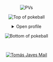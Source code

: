 <div align="center">
<p align = "center">
	<img src="https://komarev.com/ghpvc/?username=tomasjaves&style=plastic&color=FF1C1C" alt="PVs"/>
</p>

![Top of pokeball](https://user-images.githubusercontent.com/44261381/209363264-ac854d3c-2cc2-44c4-928e-8a08d1013f46.png)

<details>
<summary>Open profile</summary>
<br>
<div>
  <div align=center>
    <img alt="Avatar photo of tomasjaves" src="https://i.postimg.cc/HnxJXzgx/avataaars.png">
  </div>
  <div align=center>
  
  [![Typing SVG](https://readme-typing-svg.demolab.com/?font=VT323&size=35&duration=3500&pause=300&color=D2A679&center=true&vCenter=true&width=500&lines=Hey%2C+I+am+Tomás+Javes;Welcome+to+My+GitHub+Profile;Currently+studying+Soft.+Engineering;Calisthenics+and+Gym+Enthusiast;Hardworking+and+Ambitious;Music+and+Programming+Lover;God's+plan.)](https://git.io/typing-svg)

  </div>
</div>

<details>
<summary>About me</summary>
<br>
	
<div align="left">

```cobol
/**
 * Represents my profile.
 *
 * @constructor
 * @param {Array<string>} languages - ["Spanish", "English"].
 * @param {string} specialization - Focused on backend systems and web development.
 * @param {Array<string>} interests - ["Problem-solving", "Backend", "Cybersecurity", "Web Development"].
 * @param {Array<string>} hobbies - ["Padel", "Swimming", "Muay-Thai", "Ukelele", "Calisthenics", "Gym"]
 * @param {string} education - Software Engineering Student at the University of La Laguna.
 * @param {string} learning - Currently learning C++, TypeScript, Ruby, Python & HTML.
 * @param {string} music - Music enthusiast with a diverse taste, from classical to rock.
 * @param {string} animals - Animal lover and proud owner of a labrador puppy.
 *
 * @throws {Punch} To each and every bug encountered.
 *
 * @returns {Object} Tomás Javes.
 */
```

</div>

</details>

<details>
<summary>Tools</summary>
<br>
<div>
  <p style="display: inline-block;" align="center">
    <kbd>
      <kbd>Programming Languages</kbd>
      <br>
      <br>
      <img width="30px" src="https://cdn.jsdelivr.net/gh/devicons/devicon/icons/cplusplus/cplusplus-original.svg" alt="cpp" title="C++" />
      <img width="30" src="https://github.com/devicons/devicon/blob/v2.16.0/icons/ruby/ruby-original.svg" alt="rb" title="Ruby"/>
      <img width="30px" src="https://cdn.jsdelivr.net/gh/devicons/devicon/icons/python/python-original.svg" alt="py" title="Python"/>
      <img width="30px" src="https://github.com/devicons/devicon/blob/v2.16.0/icons/typescript/typescript-original.svg" alt="ts" title="Typescript"/>
      <img width="30px" src="https://cdn.jsdelivr.net/gh/devicons/devicon/icons/html5/html5-original.svg" alt="html5" title="HTML5"/> 
      <img width="30px" src="https://cdn.jsdelivr.net/gh/devicons/devicon/icons/css3/css3-plain-wordmark.svg" alt="css" title="CSS"/>
      <img width="30px" src="https://cdn.jsdelivr.net/gh/devicons/devicon/icons/javascript/javascript-original.svg" alt="js" title="Javascript"/>
      <img width="30px" src="https://github.com/devicons/devicon/blob/v2.16.0/icons/r/r-original.svg" alt="r" title="R" />
    </kbd>
    <kbd>
      <kbd>Databases / ORM</kbd>
      <br>
      <br>
      <img width="30px" src="https://cdn.jsdelivr.net/gh/devicons/devicon/icons/mongodb/mongodb-plain.svg" alt="mongodb" title="Mongo DB"/>
      <img width="30px" src="https://github.com/devicons/devicon/blob/v2.16.0/icons/mysql/mysql-original.svg" alt="mysql" title="MySQL"/>
    </kbd>
    <br><br>
    <kbd>
      <kbd>Frameworks, Platforms & Libraries</kbd>
      <br>
      <br>
      <img width="30" src="https://user-images.githubusercontent.com/25181517/201476472-d2f5f644-cfc9-43e5-96d3-c8f40f18b5cb.png" alt="Chai" title="Chai"/>
      <img width="30" src="https://user-images.githubusercontent.com/25181517/201476630-f47cfff6-fdee-4ee1-9092-1793b71b1ca3.png" alt="Mocha" title="Mocha"/>
      <img width="30px" src="https://cdn.jsdelivr.net/gh/devicons/devicon/icons/nodejs/nodejs-original.svg" alt="nodejs" title="Node.js"/>
      <img width="30px" src="https://cdn.jsdelivr.net/gh/devicons/devicon/icons/express/express-original-wordmark.svg" alt="express" title="Express Server"/>
    </kbd>
    <kbd>
      <kbd>Design</kbd>
      <br>
      <br>
      <img width="30px" src="https://github.com/devicons/devicon/blob/v2.16.0/icons/canva/canva-original.svg" alt="canva" title="Canva" />
      <img width="30" src="https://github.com/devicons/devicon/blob/v2.16.0/icons/figma/figma-original.svg" alt="figma" title="Figma"/>
      <img width="30" src="https://github.com/devicons/devicon/blob/v2.16.0/icons/blender/blender-original.svg" alt="blender" title="Blender"/>
    </kbd>
  </p>
</div>
</details>

<details>
<summary>GitHub Stats</summary>
<br>
<img src="https://user-images.githubusercontent.com/73097560/115834477-dbab4500-a447-11eb-908a-139a6edaec5c.gif">

![](https://nirzak-streak-stats.vercel.app/?user=tomasjaves&theme=algolia&hide_border=false)<br/>
![](https://github-readme-stats.vercel.app/api/top-langs/?username=tomasjaves&theme=algolia&hide_border=false&include_all_commits=false&count_private=false&layout=compact)
![](https://github-readme-stats.vercel.app/api?username=tomasjaves&theme=algolia&hide_border=false&include_all_commits=false&count_private=false)<br/>
![](https://github-profile-trophy.vercel.app/?username=tomasjaves&theme=algolia&no-frame=false&no-bg=false&margin-w=4)

<img src="https://user-images.githubusercontent.com/73097560/115834477-dbab4500-a447-11eb-908a-139a6edaec5c.gif">

</details>

<details>
<summary>Quote</summary>
<br>

![](https://quotes-github-readme.vercel.app/api?type=horizontal&theme=light)

</details>

</details>

![Bottom of pokeball](https://user-images.githubusercontent.com/44261381/209363271-905d2a5e-8a18-44c0-a450-45dddd4d5036.png)

</div>

<br>
<p align = "center">
  <a href="mailto:tomasjaves@gmail.com">
 <img border="0" alt="Tomás Javes Mail" src="https://img.icons8.com/doodle/38/000000/gmail-new.png"/>
 </a>
</p>
